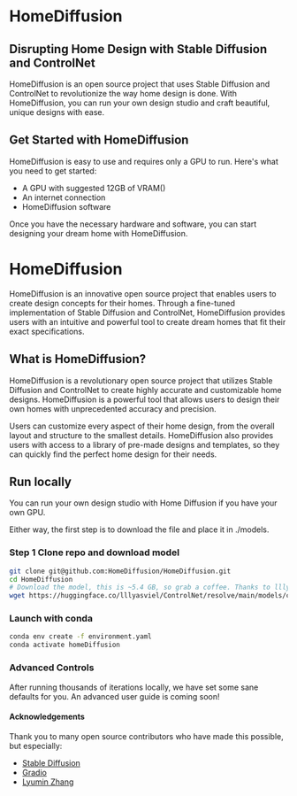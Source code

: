 # HomeDiffusion
## Disrupting Home Design with Stable Diffusion and ControlNet

HomeDiffusion is an open source project that uses Stable Diffusion and ControlNet to revolutionize the way home design is done. With HomeDiffusion, you can run your own design studio and craft beautiful, unique designs with ease.

## Get Started with HomeDiffusion

HomeDiffusion is easy to use and requires only a GPU to run. Here's what you need to get started:

- A GPU with suggested 12GB of VRAM()
- An internet connection
- HomeDiffusion software

Once you have the necessary hardware and software, you can start designing your dream home with HomeDiffusion.


# HomeDiffusion

HomeDiffusion is an innovative open source project that enables users to create design concepts for their homes. Through a fine-tuned implementation of Stable Diffusion and ControlNet, HomeDiffusion provides users with an intuitive and powerful tool to create dream homes that fit their exact specifications.

## What is HomeDiffusion?

HomeDiffusion is a revolutionary open source project that utilizes Stable Diffusion and ControlNet to create highly accurate and customizable home designs. HomeDiffusion is a powerful tool that allows users to design their own homes with unprecedented accuracy and precision. 

Users can customize every aspect of their home design, from the overall layout and structure to the smallest details. HomeDiffusion also provides users with access to a library of pre-made designs and templates, so they can quickly find the perfect home design for their needs.



## Run locally
You can run your own design studio with Home Diffusion if you have your own GPU.

Either way, the first step is to download the file and place it in ./models.

### Step 1 Clone repo and download model
```bash
git clone git@github.com:HomeDiffusion/HomeDiffusion.git
cd HomeDiffusion
# Download the model, this is ~5.4 GB, so grab a coffee. Thanks to lllyasviel!
wget https://huggingface.co/lllyasviel/ControlNet/resolve/main/models/control_sd15_mlsd.pth  -P models/
```

### Launch with conda
```bash
conda env create -f environment.yaml
conda activate homeDiffusion
```

### Advanced Controls
After running thousands of iterations locally, we have set some sane defaults for you. An advanced user guide is coming soon!


#### Acknowledgements
Thank you to many open source contributors who have made this possible, but especially:
- [Stable Diffusion](https://github.com/CompVis/stable-diffusion)
- [Gradio](https://github.com/gradio-app/gradio)
- [Lyumin Zhang](https://github.com/lllyasviel)